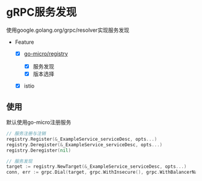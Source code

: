 # gRPC服务发现

使用google.golang.org/grpc/resolver实现服务发现

- Feature
    - [x] [go-micro/registry](https://github.com/micro/go-micro/tree/master/registry)
        - [x] 服务发现
        - [x] 版本选择
    - [x] istio
    

## 使用
默认使用go-micro注册服务

```go
// 服务注册与注销
registry.Register(&_ExampleService_serviceDesc, opts...)
registry.Deregister(&_ExampleService_serviceDesc, opts...)
registry.Deregister(nil)

// 服务发现
target := registry.NewTarget(&_ExampleService_serviceDesc, opts...)
conn, err := grpc.Dial(target, grpc.WithInsecure(), grpc.WithBalancerName(roundrobin.Name), grpc.WithBlock())
```